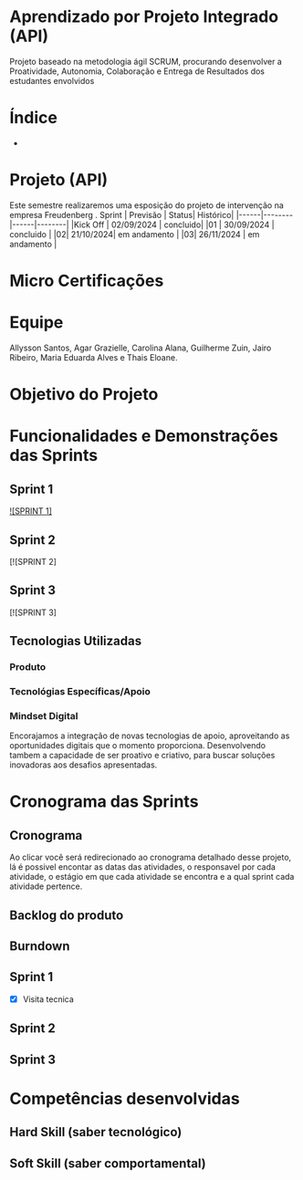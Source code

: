 # Aprendizado por Projeto Integrado (API)

Projeto baseado na metodologia ágil SCRUM, procurando desenvolver a Proatividade, Autonomia, Colaboração e Entrega de Resultados dos estudantes envolvidos

# Índice

* 
# Projeto (API) 
Este semestre realizaremos uma esposição do projeto de intervenção na empresa Freudenberg .
Sprint | Previsão | Status| Histórico|
|------|--------|------|--------|
|Kick Off | 02/09/2024 | concluido| 
|01 | 30/09/2024 | concluido | 
|02|  21/10/2024| em andamento |
|03| 26/11/2024 | em andamento |


# Micro Certificações



# Equipe
Allysson Santos, Agar Grazielle, Carolina Alana, Guilherme Zuin, Jairo Ribeiro, Maria Eduarda Alves e Thais Eloane.

# Objetivo do Projeto


# Funcionalidades e Demonstrações das Sprints

## Sprint 1
[![SPRINT 1]](‪[https://www.youtube.com/watch?v=Zpubl9HV2X0])

## Sprint 2
[![SPRINT 2]
## Sprint 3
[![SPRINT 3]

## Tecnologias Utilizadas
### Produto 

### Tecnológias Específicas/Apoio


### Mindset Digital
Encorajamos a integração de novas tecnologias de apoio, aproveitando as oportunidades digitais que o momento proporciona. Desenvolvendo tambem a capacidade de ser proativo e criativo, para buscar soluções inovadoras aos desafios apresentadas.

# Cronograma das Sprints

## Cronograma
Ao clicar você será redirecionado ao cronograma detalhado desse projeto, lá é possivel encontar as datas das atividades, o responsavel por cada atividade, o estágio em que cada atividade se encontra e a qual sprint cada atividade pertence.



## Backlog do produto


## Burndown

## Sprint 1 
- [x] Visita tecnica


## Sprint 2 

      
## Sprint 3 

# Competências desenvolvidas

## Hard Skill (saber tecnológico)


 


## Soft Skill (saber comportamental)


</details>
